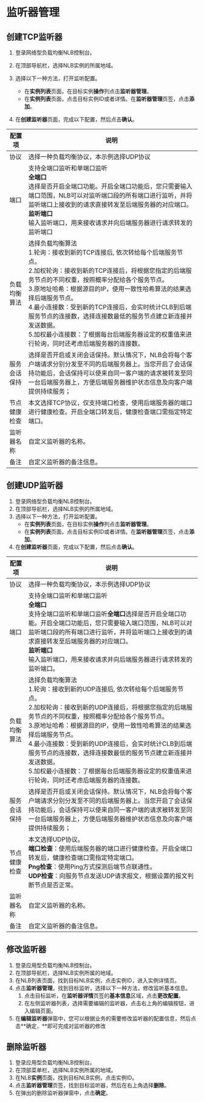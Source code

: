 # 监听器管理

## 创建TCP监听器

1. 登录网络型负载均衡NLB控制台。

2. 在顶部导航栏，选择NLB实例的所属地域。

3. 选择以下一种方法，打开监听配置。

   - 在**实例列表**页面，在目标实例**操作**列点击**监听器管理**。
   - 在**实例列表**页面，点击目标实例ID或者详情。在**监听器管理**页签，点击**添加**。
4. 在**创建监听器**页面，完成以下配置，然后点击**确认**。

| 配置项       | 说明                                                         |
| ------------ | ------------------------------------------------------------ |
| 协议         | 选择一种负载均衡协议，本示例选择UDP协议                      |
| 端口         | 支持全端口监听和单端口监听<br />**全端口**<br />选择是否开启全端口功能。开启全端口功能后，您只需要输入端口范围，NLB可以对监听端口段的所有端口进行监听，并将监听端口上接收到的请求直接转发至后端服务器的对应端口。<br />**监听端口**<br />输入监听端口，用来接收请求并向后端服务器进行请求转发的监听端口 |
| 负载均衡算法 | 选择负载均衡算法<br />1.轮询：接收到新的TCP连接后, 依次转给每个后端服务节点。<br />2.加权轮询：接收到新的TCP连接后，将根据您指定的后端服务节点的不同权重，按照概率分配给各个服务节点。<br />3.原地址哈希：根据源目的IP，使用一致性哈希算法的结果选择后端服务节点。<br />4.最小连接数：受到新的TCP连接后，会实时统计CLB到后端服务节点的连接数，选择连接数最低的服务节点建立新连接并发送数据。<br />5.加权最小连接数：了根据每台后端服务器设定的权重值来进行轮询，同时还考虑后端服务器的连接数。 |
| 服务会话保持 | 选择是否开启或关闭会话保持。默认情况下，NLB会将每个客户端请求分别分发至不同的后端服务器上。当您开启了会话保持功能后，会话保持可以使来自同一客户端的请求被转发至同一台后端服务器上，方便后端服务器维护状态信息及向客户端提供持续服务； |
| 节点健康检查 | 本文选择TCP协议，仅支持端口检查，使用后端服务器的端口进行健康检查。开启全端口转发后，健康检查端口需指定特定端口。 |
| 监听器名称   | 自定义监听器的名称。                                         |
| 备注         | 自定义监听器的备注信息。                                     |

## 创建UDP监听器

1. 登录网络型负载均衡NLB控制台。
2. 在顶部导航栏，选择NLB实例的所属地域。
3. 选择以下一种方法，打开监听配置。
   - 在**实例列表**页面，在目标实例**操作**列点击**监听器管理**。
   - 在**实例列表**页面，点击目标实例ID或者详情。在**监听器管理**页签，点击**添加**。
4. 在**创建监听器**页面，完成以下配置，然后点击**确认**。

| 配置项       | 说明                                                         |
| ------------ | ------------------------------------------------------------ |
| 协议         | 选择一种负载均衡协议，本示例选择UDP协议                      |
| 端口         | 支持全端口监听和单端口监听<br />**全端口**<br />支持全端口监听和单端口监听**全端口**选择是否开启全端口功能。开启全端口功能后，您只需要输入端口范围，NLB可以对监听端口段的所有端口进行监听，并将监听端口上接收到的请求直接转发至后端服务器的对应端口。<br />**监听端口**<br />输入监听端口，用来接收请求并向后端服务器进行请求转发的监听端口。 |
| 负载均衡算法 | 选择负载均衡算法<br />1.轮询：接收到新的UDP连接后, 依次转给每个后端服务节点。<br />2.加权轮询：接收到新的UDP连接后，将根据您指定的后端服务节点的不同权重，按照概率分配给各个服务节点。<br />3.原地址哈希：根据源目的IP，使用一致性哈希算法的结果选择后端服务节点。<br />4.最小连接数：受到新的UDP连接后，会实时统计CLB到后端服务节点的连接数，选择连接数最低的服务节点建立新连接并发送数据。<br />5.加权最小连接数：了根据每台后端服务器设定的权重值来进行轮询，同时还考虑后端服务器的连接数。 |
| 服务会话保持 | 选择是否开启或关闭会话保持。默认情况下，NLB会将每个客户端请求分别分发至不同的后端服务器上。当您开启了会话保持功能后，会话保持可以使来自同一客户端的请求被转发至同一台后端服务器上，方便后端服务器维护状态信息及向客户端提供持续服务； |
| 节点健康检查 | 本文选择UDP协议。<br />**端口检查**：使用后端服务器的端口进行健康检查。开启全端口转发后，健康检查端口需指定特定端口。<br />**Png检查**：使用Ping方式探测后端节点联通性。<br />**UDP检查**：向服务节点发送UDP请求报文，根据设置的报文判断节点是否正常。 |
| 监听器名称   | 自定义监听器的名称。                                         |
| 备注         | 自定义监听器的备注信息。                                     |

## 修改监听器

1. 登录应用型负载均衡NLB控制台。
2. 在顶部导航栏，选择NLB实例所属的地域。
3. 在NLB列表页面，找到目标NLB实例，点击实例ID，进入实例详情页。
4. 点击**监听器管理**，找到目标监听，选择以下一种方法，修改监听基本信息。
   1. 点击目标监听，在**监听器详情**页签的**基本信息**区域，点击**更改配置**。
   2. 在左侧监听器列表，选择需要编辑的监听器，点击右上角的编辑按钮，进入编辑页面。
5. 在**编辑监听器**弹窗中，您可以根据业务的需要修改监听器的配置信息，然后点击**确定，**即可完成对监听器的修改

## 删除监听器

1. 登录应用型负载均衡NLB控制台。
2. 在顶部菜单栏，选择NLB实例所属的地域。
3. 在NLB**实例**页面，找到目标NLB实例，点击实例ID。
4. 点击**监听器管理**页签，找到目标监听器，然后在右上角选择**删除**。
5. 在弹出的删除监听器弹窗中，点击**确定**。
